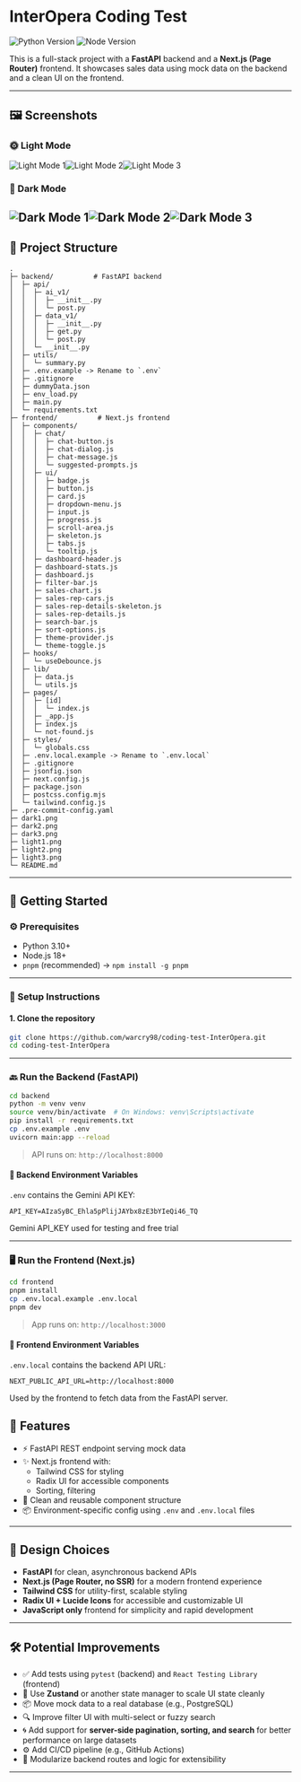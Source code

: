 # InterOpera Coding Test

![Python Version](https://img.shields.io/badge/Python-3.10%2B-blue)
![Node Version](https://img.shields.io/badge/Node-18%2B-blue)

This is a full-stack project with a **FastAPI** backend and a **Next.js (Page Router)** frontend. It showcases sales data using mock data on the backend and a clean UI on the frontend.

---

## 🖼 Screenshots
### 🌞 Light Mode
![Light Mode 1](./light1.png)![Light Mode 2](./light2.png)![Light Mode 3](./light3.png)
### 🌙 Dark Mode
![Dark Mode 1](./dark1.png)![Dark Mode 2](./dark2.png)![Dark Mode 3](./dark3.png)
---

## 📁 Project Structure

```
.
├─ backend/          # FastAPI backend
│  ├─ api/
│  │  ├─ ai_v1/
│  │  │  ├─ __init__.py
│  │  │  └─ post.py
│  │  ├─ data_v1/
│  │  │  ├─ __init__.py
│  │  │  ├─ get.py
│  │  │  └─ post.py
│  │  └─ __init__.py
│  ├─ utils/
│  │  └─ summary.py
│  ├─ .env.example -> Rename to `.env`
│  ├─ .gitignore
│  ├─ dummyData.json
│  ├─ env_load.py
│  ├─ main.py
│  └─ requirements.txt
├─ frontend/          # Next.js frontend
│  ├─ components/
│  │  ├─ chat/
│  │  │  ├─ chat-button.js
│  │  │  ├─ chat-dialog.js
│  │  │  ├─ chat-message.js
│  │  │  └─ suggested-prompts.js
│  │  ├─ ui/
│  │  │  ├─ badge.js
│  │  │  ├─ button.js
│  │  │  ├─ card.js
│  │  │  ├─ dropdown-menu.js
│  │  │  ├─ input.js
│  │  │  ├─ progress.js
│  │  │  ├─ scroll-area.js
│  │  │  ├─ skeleton.js
│  │  │  ├─ tabs.js
│  │  │  └─ tooltip.js
│  │  ├─ dashboard-header.js
│  │  ├─ dashboard-stats.js
│  │  ├─ dashboard.js
│  │  ├─ filter-bar.js
│  │  ├─ sales-chart.js
│  │  ├─ sales-rep-cars.js
│  │  ├─ sales-rep-details-skeleton.js
│  │  ├─ sales-rep-details.js
│  │  ├─ search-bar.js
│  │  ├─ sort-options.js
│  │  ├─ theme-provider.js
│  │  └─ theme-toggle.js
│  ├─ hooks/
│  │  └─ useDebounce.js
│  ├─ lib/
│  │  ├─ data.js
│  │  └─ utils.js
│  ├─ pages/
│  │  ├─ [id]
│  │  │  └─ index.js
│  │  ├─ _app.js
│  │  ├─ index.js
│  │  └─ not-found.js
│  ├─ styles/
│  │  └─ globals.css
│  ├─ .env.local.example -> Rename to `.env.local`
│  ├─ .gitignore
│  ├─ jsonfig.json
│  ├─ next.config.js
│  ├─ package.json
│  ├─ postcss.config.mjs
│  └─ tailwind.config.js
├─ .pre-commit-config.yaml
├─ dark1.png
├─ dark2.png
├─ dark3.png
├─ light1.png
├─ light2.png
├─ light3.png
└─ README.md
```

---

## 🚀 Getting Started

### ⚙️ Prerequisites

- Python 3.10+
- Node.js 18+
- `pnpm` (recommended) → `npm install -g pnpm`

---

### 🔧 Setup Instructions

#### 1. Clone the repository

```bash
git clone https://github.com/warcry98/coding-test-InterOpera.git
cd coding-test-InterOpera
```

---

### 🔙 Run the Backend (FastAPI)

```bash
cd backend
python -m venv venv
source venv/bin/activate  # On Windows: venv\Scripts\activate
pip install -r requirements.txt
cp .env.example .env
uvicorn main:app --reload
```

> API runs on: `http://localhost:8000`

#### 🔐 Backend Environment Variables

`.env` contains the Gemini API KEY:

```env
API_KEY=AIzaSyBC_Ehla5pPlijJAYbx8zE3bYIeQi46_TQ
```

Gemini API_KEY used for testing and free trial

---

### 🖥️ Run the Frontend (Next.js)

```bash
cd frontend
pnpm install
cp .env.local.example .env.local
pnpm dev
```

> App runs on: `http://localhost:3000`

#### 🔐 Frontend Environment Variables

`.env.local` contains the backend API URL:

```env
NEXT_PUBLIC_API_URL=http://localhost:8000
```

Used by the frontend to fetch data from the FastAPI server.

## 📌 Features

- ⚡ FastAPI REST endpoint serving mock data
- ✨ Next.js frontend with:
  - Tailwind CSS for styling
  - Radix UI for accessible components
  - Sorting, filtering
- 🔄 Clean and reusable component structure
- 📦 Environment-specific config using `.env` and `.env.local` files

---

## 📐 Design Choices

- **FastAPI** for clean, asynchronous backend APIs
- **Next.js (Page Router, no SSR)** for a modern frontend experience
- **Tailwind CSS** for utility-first, scalable styling
- **Radix UI + Lucide Icons** for accessible and customizable UI
- **JavaScript only** frontend for simplicity and rapid development

---

## 🛠 Potential Improvements

- ✅ Add tests using `pytest` (backend) and `React Testing Library` (frontend)
- 🧱 Use **Zustand** or another state manager to scale UI state cleanly
- 📦 Move mock data to a real database (e.g., PostgreSQL)
- 🔍 Improve filter UI with multi-select or fuzzy search
- 🌀 Add support for **server-side pagination, sorting, and search** for better performance on large datasets
- ⚙️ Add CI/CD pipeline (e.g., GitHub Actions)
- 🧩 Modularize backend routes and logic for extensibility

---